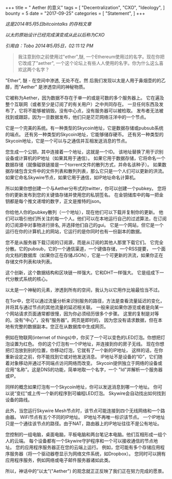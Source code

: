 +++
title = " Aether 的意义"
tags = [
    "Decentralization",
    "CXO",
    "Ideology",
]
bounty = 5
date = "2017-09-25"
categories = [
    "Statement",
]
+++





*这是2014年5月5日bitcointalks 的存档文章*

*以太的原始设计已经完成演变成从此以后称为CXO*

*引用自：Tobo 2014年5月5日，02:11:12 PM*
>我注意到你之前使用过"ether",醚, 一个Ethereum使用过的名字。现在你把它改成了"aether", 
一个这个论坛上有些人人使用的名字。你为什么这么喜欢这两个名字？

"Ether", 醚 - 在空间中渗透, 无处不在。然
后我们发现以太是人用于鼻烟壶的的乙醇，而"Aether" 是渗透空间的神秘物质。

它被称为Aether，因为数据不存在于单一的或是可数的多个服务器上。
它在遍及整个互联网（或者至少是订阅了的有关用户）之中共同存在。
一旦任何东西及发布了，它将不能够被销毁。没有中心点，没有服务器可以被检取。
发布者无法被找到或跟踪，因为一旦数据发布，他们只是茫茫网络汪洋中的一个节点。


它是一个完美的系统。有一种类型的Skycoin地址，它是数据存储或pubsub系统的端点。
还有另一种类型的Skycoin地址，它能够储存硬币。
还有另一种类型的Skycoin地址，它是一个可以与之通信并互相发送消息的节点。


您生成一个公钥，其中连接着一个地址，这就是一个ID。
该地址替换了用于识别设备或计算机的IP地址（如果其用于通信）。
如果它用于数据存储，它将命名一个数据存储（就像磁铁链接是一个torrent文件的散列方式，并命名该种子）。
如果数据存储包含文件中的文件列表和散列列表，那么它只是一个人们可以更新的洪流。
如果它命名Skywire节点，如果它用于通信，如IP地址命名计算机。


所以如果你想创建一个与Aether分布式的twitter，你可以创建一个pubkey。
您将你的更新发布到您的关键值存储并使用您的私钥签名。
在金钥储库中的每一把金钥都是每个推文递增的数字，正文是推特的json。


你给他人你的pubkey散列（一个地址），现在他们可以下载并复制你的更新。
他们可以吸引他们所关注的每一个人。他们可以在本地运行自己的过滤算法，在订阅的订阅源中对事物进行排名, 并选择他们自己的gui。
它是一个网站，但它是一个运行在你的计算机上的网站，它运行的是你同时也有一份副本的数据。


您不是从服务器下载订阅的订阅源，而是从订阅的其他人那里下载它们。
它完全分散。它的pubsub，它的一个通信渠道，一个键值存储，一个RSS提要，
一个面向文档的数据库（如果你正在存储JSON），它是一个可更新的洪流，如果你正在存储文件列表和块列表。


这个创新，这个数据结构和区块链一样强大。它和DHT一样强大。
它是组成下一代分散式系统的核心。

以太是一个神秘的元素，渗透到所有的空间，我认为以它用作比喻最恰当不过。

在Tor中，您可以通过流量分析来识别服务的路径，方法是查看流量延迟的变化，并将其与通过节点的其他流量的延迟相关联。
一般来说如果你游览或者是向某一个网站请求页面通常都很慢，因为你必须经历很多个步骤。
这里的复制是对等的。没有“中心”，没有“服务器”。网页是即时的，
因为您没有请求数据，但在本地有完整的数据副本。您正在从数据库中生成网页。


例如在物联网(internet of things)中，你买了一个可以变色的LED灯泡。你想把灯泡设置为红色。
你的这个灯泡有一个IP地址，并连接到你的房子无线。
现在你想把灯泡放到别的位置，你移动灯泡，它就有了一个新的IP地址，
这样的话，在你重新设定之前，你不能找到它或对他发送消息。 
IP地址不是设备的“ID”，它们随着对象移动并通过不同端点访问网络而改变。
Skycoin提供独立于网络的设备或应用“名称”。这是DNS的功能，简单地取一个名字，一个 "Id"并解析一个服务器或IP。


同样的概念如果灯泡有一个Skycoin地址，你可以发送消息到哪一个地址。
你可以说“变红”或上传一个新的程序到可编程LED灯泡。 
Skywire会自动找出如何找到设备的路线。

此外，当您运行Skywire Mesh节点时，该节点可能连接到四个无线网络和一个路由器。
WiFi节点有五个不同的IP地址。 IP地址不再唯一标识该节点。
一个IP地址只是一个通往该节点的路径。由于NAT，路由器上的IP地址往往不是公有地址。


您控制的一组电脑，桌面电脑，平板电脑和两台笔记本电脑。他们互相形成一组个人的云端。
每个设备都有一个Skywire守护程序和一个可以接收通信的节点地址。
您的应用程序服务器正在您的云端上运行。
例如，您可能有多个存储应用程序服务器（将一个驱动器卷显示为网络文件系统，如Dropbox）。
您同时可以拥有应用程序服务，例如网络或电子邮件服务器诸如此类。


所以，神话中的“以太”("Aether") 的观念就正正反映了我们正在努力完成的愿景。
